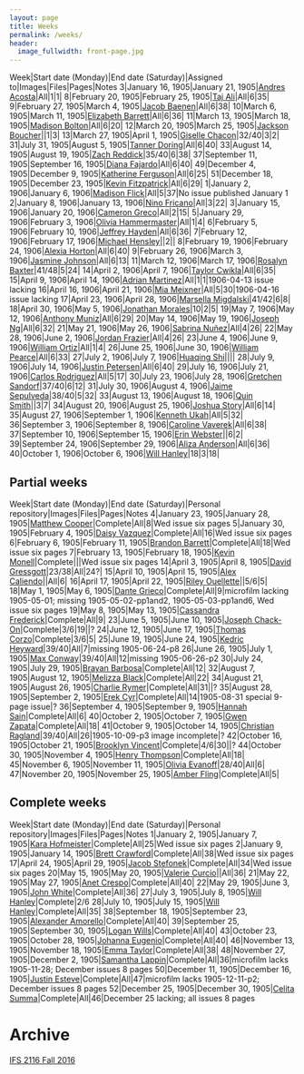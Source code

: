```yaml
---
layout: page
title: Weeks
permalink: /weeks/
header:
  image_fullwidth: front-page.jpg
---
```

Week|Start date (Monday)|End date (Saturday)|Assigned to|Images|Files|Pages|Notes
3|January 16, 1905|January 21, 1905|[Andres Acosta](https://github.com/aaa15g)|All|1|1|
8|February 20, 1905|February 25, 1905|[Taj Ali](https://github.com/tajali016 )|All|6|35|
9|February 27, 1905|March 4, 1905|[Jacob Baenen](https://github.com/JBaenen)|All|6|38|
10|March 6, 1905|March 11, 1905|[Elizabeth Barrett](https://github.com/Ekb15fsu)|All|6|36|
11|March 13, 1905|March 18, 1905|[Madison Bolton](https://github.com/madibolton)|All|6|20|
12|March 20, 1905|March 25, 1905|[Jackson Boucher](https://github.com/jacksonboucher)||1|3|
13|March 27, 1905|April 1, 1905|[Giselle Chacon](https://github.com/Gisellechacon)|32/40|3|2|
31|July 31, 1905|August 5, 1905|[Tanner Doring](https://github.com/Tnd15b)|All|6|40|
33|August 14, 1905|August 19, 1905|[Zach Reddick](https://github.com/znr13)|35/40|6|38|
37|September 11, 1905|September 16, 1905|[Diana Fajardo](https://github.com/Dianafaj01)|All|6|40|
49|December 4, 1905|December 9, 1905|[Katherine Ferguson](https://github.com/kf15b)|All|6|25|
51|December 18, 1905|December 23, 1905|[Kevin Fitzpatrick](https://github.com/kf16)|All|6|29|
1|January 2, 1906|January 6, 1906|[Madison Flick](https://github.com/mlf15c)|All|5|37|No issue published January 1
2|January 8, 1906|January 13, 1906|[Nino Fricano](https://github.com/ninofricano)|All|3|22|
3|January 15, 1906|January 20, 1906|[Cameron Greco](https://github.com/cgreco1)|All|2|15|
5|January 29, 1906|February 3, 1906|[Olivia Hammermaster](https://github.com/livhammer)|All|1|4|
6|February 5, 1906|February 10, 1906|[Jeffrey Hayden](https://github.com/Jeffhayden11)|All|6|36|
7|February 12, 1906|February 17, 1906|[Michael Hensley](https://github.com/mch15d)||2||
8|February 19, 1906|February 24, 1906|[Alexia Horton](https://github.com/Ahorton12)|All|6|40|
9|February 26, 1906|March 3, 1906|[Jasmine Johnson](https://github.com/jkj16)|All|6|13|
11|March 12, 1906|March 17, 1906|[Rosalyn Baxter](https://github.com/rosie-baxter)|41/48|5|24|
14|April 2, 1906|April 7, 1906|[Taylor Cwikla](https://github.com/cwiklata)|All|6|35|
15|April 9, 1906|April 14, 1906|[Adrian Martinez](https://github.com/adrianmar01)|All|1|1|1906-04-13 issue lacking
16|April 16, 1906|April 21, 1906|[Mia Meixner](https://github.com/Miameixner)|All|5|30|1906-04-16 issue lacking
17|April 23, 1906|April 28, 1906|[Marsella Migdalski](https://github.com/MarsellaM)|41/42|6|8|
18|April 30, 1906|May 5, 1906|[Jonathan Morales](https://github.com/Jonmorazav)|10|2|5|
19|May 7, 1906|May 12, 1906|[Anthony Muniz](https://github.com/Amuniz97)|All|6|29|
20|May 14, 1906|May 19, 1906|[Joseph Ng](https://github.com/Josephng123)|All|6|32|
21|May 21, 1906|May 26, 1906|[Sabrina Nuñez](https://github.com/sabrinanunez)|All|4|26|
22|May 28, 1906|June 2, 1906|[Jordan Frazier](https://github.com/jordanfrazier97)|All|4|26|
23|June 4, 1906|June 9, 1906|[William Ortiz](https://github.com/williamseortiz)|All|1|4|
26|June 25, 1906|June 30, 1906|[William Pearce](https://github.com/willpearce1)|All|6|33|
27|July 2, 1906|July 7, 1906|[Huaqing Shi](https://github.com)||||
28|July 9, 1906|July 14, 1906|[Justin Petersen](https://github.com/Jjp15f)|All|6|40|
29|July 16, 1906|July 21, 1906|[Carlos Rodriguez](https://github.com/CarlosRod77)|All|5|17|
30|July 23, 1906|July 28, 1906|[Gretchen Sandorf](https://github.com/gretchensandorf)|37/40|6|12|
31|July 30, 1906|August 4, 1906|[Jaime Sepulveda](https://github.com/jsepulveda43)|38/40|5|32|
33|August 13, 1906|August 18, 1906|[Quin Smith](https://github.com/quinelaine)||3|7|
34|August 20, 1906|August 25, 1906|[Joshua Story](https://github.com/JoshuaStory)|All|6|14|
35|August 27, 1906|September 1, 1906|[Kenneth Ukah](https://github.com/knu14)|All|5|32|
36|September 3, 1906|September 8, 1906|[Caroline Vaverek](https://github.com/Carovav)|All|6|38|
37|September 10, 1906|September 15, 1906|[Erin Webster](https://github.com/ew14e)||6|2|
39|September 24, 1906|September 29, 1906|[Aliza Anderson](https://github.com/alizacarolyn)|All|6|36|
40|October 1, 1906|October 6, 1906|[Will Hanley](https://github.com/whanley)|18|3|18|

## Partial weeks

Week|Start date (Monday)|End date (Saturday)|Personal repository|Images|Files|Pages|Notes
4|January 23, 1905|January 28, 1905|[Matthew Cooper](https://github.com/Mic15b/dig-eg-gaz)|Complete|All|8|Wed issue six pages
5|January 30, 1905|February 4, 1905|[Daisy Vazquez](https://github.com/dvazquez703/dig-eg-gaz)|Complete|All|16|Wed issue six pages
6|February 6, 1905|February 11, 1905|[Brandon Barrett](https://github.com/bcb14g/dig-eg-gaz)|Complete|All|18|Wed issue six pages
7|February 13, 1905|February 18, 1905|[Kevin Monell](https://github.com/knm15e/dig-eg-gaz)|Complete|||Wed issue six pages
14|April 3, 1905|April 8, 1905|[David Gressgott](https://github.com/djdaviedave/dig-eg-gaz)|23/38|All|24?|
15|April 10, 1905|April 15, 1905|[Alex Caliendo](https://github.com/RGOODY3210/dig-eg-gaz)||All|6|
16|April 17, 1905|April 22, 1905|[Riley Ouellette](https://github.com/rouellette07/dig-eg-gaz)||5/6|5|
18|May 1, 1905|May 6, 1905|[Dante Grieco](https://github.com/dgg15/dig-eg-gaz)|Complete|All|9|microfilm lacking 1905-05-01; missing 1905-05-02-pp1and2, 1905-05-03-pp1and6, Wed issue six pages
19|May 8, 1905|May 13, 1905|[Cassandra Frederick](https://github.com/caf15b)|Complete|All|9|
23|June 5, 1905|June 10, 1905|[Joseph Chack-On](https://github.com/jochack/dig-eg-gaz)|Complete|3/6|19||?
24|June 12, 1905|June 17, 1905|[Thomas Corzo](https://github.com/ThomasC24)|Complete|3/6|5|
25|June 19, 1905|June 24, 1905|[Kedric Heyward](https://github.com/Kheyward/dig-eg-gaz)|39/40|All|7|missing 1905-06-24-p8
26|June 26, 1905|July 1, 1905|[Max Conway](https://github.com/maxconwayfsu/dig-eg-gaz)|39/40|All|12|missing 1905-06-26-p2
30|July 24, 1905|July 29, 1905|[Brayan Barbosa](https://github.com/brayanbar/dig-eg-gaz)|Complete|All|12|
32|August 7, 1905|August 12, 1905|[Melizza Black](https://github.com/MelizzaBlack/dig-eg-gaz)|Complete|All|22|
34|August 21, 1905|August 26, 1905|[Charlie Rymer](https://github.com/crymer)|Complete|All|31||?
35|August 28, 1905|September 2, 1905|[Erek Cyr](https://github.com/ErekCyr/dig-eg-gaz)|Complete|All|14|1905-08-31 special 9-page issue|?
36|September 4, 1905|September 9, 1905|[Hannah Sain](https://github.com/hds15b/dig-eg-gaz)|Complete|All|6|
40|October 2, 1905|October 7, 1905|[Gwen Zapata](https://github.com/Lionex/dig-eg-gaz)|Complete|All|18|
41|October 9, 1905|October 14, 1905|[Christian Ragland](https://github.com/christianragland/dig-eg-gaz)|39/40|All|26|1905-10-09-p3 image incomplete|?
42|October 16, 1905|October 21, 1905|[Brooklyn Vincent](https://github.com/bjv15/dig-eg-gaz)|Complete|4/6|30||?
44|October 30, 1905|November 4, 1905|[Henry Thompson](https://github.com/Hat15/Dig-eg-gaz)|Complete|All|18|
45|November 6, 1905|November 11, 1905|[Olivia Evanoff](https://github.com/oliviaevanoff)|28/40|All|6|
47|November 20, 1905|November 25, 1905|[Amber Fling](https://github.com/alf15c/dig-eg-gaz)|Complete|All|5|

## Complete weeks

Week|Start date (Monday)|End date (Saturday)|Personal repository|Images|Files|Pages|Notes
1|January 2, 1905|January 7, 1905|[Kara Hofmeister](https://github.com/karahofmeister)|Complete|All|25|Wed issue six pages
2|January 9, 1905|January 14, 1905|[Brett Crawford](https://github.com/wbc13)|Complete|All|38|Wed issue six pages
17|April 24, 1905|April 29, 1905|[Jacob Stefonek](https://github.com/JacobStefonek)|Complete|All|34|Wed issue six pages
20|May 15, 1905|May 20, 1905|[Valerie Curcio](https://github.com/valeriecurcio)||All|36|
21|May 22, 1905|May 27, 1905|[Anet Crespo](https://github.com/ac15at)|Complete|All|40|
22|May 29, 1905|June 3, 1905|[John White](https://github.com/jcw3)|Complete|All|36|
27|July 3, 1905|July 8, 1905|[Will Hanley](https://github.com/whanley)|Complete|2/6
28|July 10, 1905|July 15, 1905|[Will Hanley](https://github.com/whanley)|Complete|All|35|
38|September 18, 1905|September 23, 1905|[Alexander Amorello](https://github.com/AlexanderOlleroma)|Complete|All|40|
39|September 25, 1905|September 30, 1905|[Logan Wills](https://github.com/lcw16b)|Complete|All|40|
43|October 23, 1905|October 28, 1905|[Johanna Eugenio](https://github.com/jhannaeugenio)|Complete|All|40|
46|November 13, 1905|November 18, 1905|[Emma Taylor](https://github.com/ekt16)|Complete|All|38|
48|November 27, 1905|December 2, 1905|[Samantha Lappin](https://github.com/Fibinocci1123)|Complete|All|36|microfilm lacks 1905-11-28; December issues 8 pages
50|December 11, 1905|December 16, 1905|[Justin Esteve](https://github.com/jesteve3)|Complete|All|47|microfilm lacks 1905-12-11-p2; December issues 8 pages
52|December 25, 1905|December 30, 1905|[Celita Summa](https://github.com/CelitaS)|Complete|All|46|December 25 lacking; all issues 8 pages

# Archive
[IFS 2116 Fall 2016](https://dig-eg-gaz.github.io/weeks-fall-2016/)

